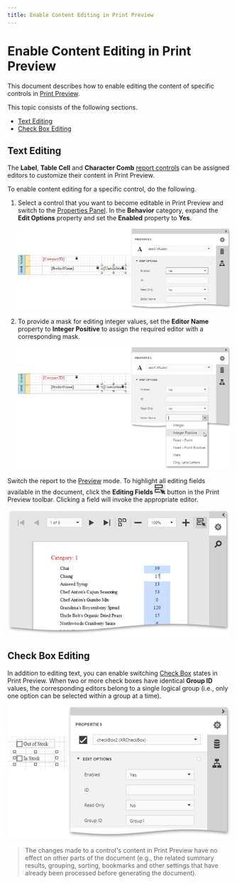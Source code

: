 ```yaml
---
title: Enable Content Editing in Print Preview
---
```

# Enable Content Editing in Print Preview
This document describes how to enable editing the content of specific controls in [Print Preview](../../document-preview.md).

This topic consists of the following sections.
* [Text Editing](#textediting)
* [Check Box Editing](#checkboxediting)

## <a name="textediting"/>Text Editing
The **Label**, **Table Cell** and **Character Comb** [report controls](../../report-elements/report-controls.md) can be assigned editors to customize their content in Print Preview.

To enable content editing for a specific control, do the following.
1. Select a control that you want to become editable in Print Preview and switch to the [Properties Panel](../../interface-elements/properties-panel.md). In the **Behavior** category, expand the **Edit Options** property and set the **Enabled** property to **Yes**.
	
	![eud-web-report-label-edit-options-enabled](../../../../images/img126945.png)
2. To provide a mask for editing integer values, set the **Editor Name** property to **Integer Positive** to assign the required editor with a corresponding mask.
	
	![eud-web-report-label-edit-options-editor-name](../../../../images/img126946.png)

Switch the report to the [Preview](../../document-preview.md) mode. To highlight all editing fields available in the document, click the **Editing Fields** ![eud-web-report-editing-fields-button](../../../../images/img126947.png) button in the Print Preview toolbar. Clicking a field will invoke the appropriate editor.

![eud-web-report-content-editing](../../../../images/img126948.png)

## <a name="checkboxediting"/>Check Box Editing
In addition to editing text, you can enable switching [Check Box](../../report-elements/report-controls.md) states in Print Preview. When two or more check boxes have identical **Group ID** values, the corresponding editors belong to a single logical group (i.e., only one option can be selected within a group at a time).

![eud-web-check-box-edit-options](../../../../images/img126949.png)

> The changes made to a control's content in Print Preview have no effect on other parts of the document (e.g., the related summary results, grouping, sorting, bookmarks and other settings that have already been processed before generating the document).